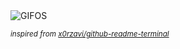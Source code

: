 <div align="justify">
<picture>
    <source media="(prefers-color-scheme: dark)" srcset="https://i.ibb.co/qCNWVK0/output-gif.gif">
    <source media="(prefers-color-scheme: light)" srcset="https://i.ibb.co/qCNWVK0/output-gif.gif">
    <img alt="GIFOS" src="https://i.ibb.co/qCNWVK0/output-gif.gif">
</picture>

<sub><i>inspired from [x0rzavi/github-readme-terminal](https://github.com/x0rzavi/github-readme-terminal)</i></sub>

</div>

<!-- Image deletion URL: https://ibb.co/ZSBY75H/3edaf6b25c2b64b78d4ac07a2d430998 -->